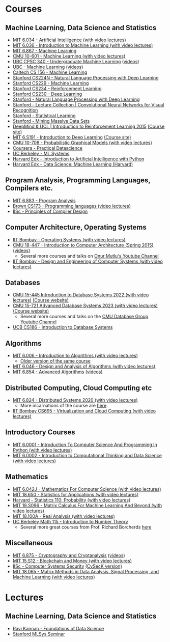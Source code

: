 # Courses
## Machine Learning, Data Science and Statistics
* [MIT 6.034 - Artificial Intelligence (with video lectures)](https://ocw.mit.edu/courses/electrical-engineering-and-computer-science/6-034-artificial-intelligence-fall-2010/)
* [MIT 6.036 - Introduction to Machine Learning (with video lectures)](https://openlearninglibrary.mit.edu/courses/course-v1:MITx+6.036+1T2019/about)
* [MIT 6.867 - Machine Learning](https://ocw.mit.edu/courses/electrical-engineering-and-computer-science/6-867-machine-learning-fall-2006/index.htm)
* [CMU 10-601 - Machine Learning (with video lectures)](http://www.cs.cmu.edu/~ninamf/courses/601sp15/lectures.shtml)
* [UBC CPSC 340 - Undergraduate Machine Learning](https://www.cs.ubc.ca/~nando/340-2012/lectures.php) ([videos](https://www.youtube.com/playlist?list=PLE6Wd9FR--Ecf_5nCbnSQMHqORpiChfJf))
* [UBC - Machine Learning](https://www.cs.ubc.ca/~nando/540-2013/lectures.html) ([videos](https://www.youtube.com/playlist?list=PLE6Wd9FR--EdyJ5lbFl8UuGjecvVw66F6))
* [Caltech CS 156 - Machine Learning](https://www.youtube.com/playlist?list=PLD63A284B7615313A)
* [Stanford CS224N - Natural Language Processing with Deep Learning](https://www.youtube.com/playlist?list=PLoROMvodv4rOSH4v6133s9LFPRHjEmbmJ)
* [Stanford CS229 - Machine Learning](https://www.youtube.com/playlist?list=PLoROMvodv4rMiGQp3WXShtMGgzqpfVfbU)
* [Stanford CS234 - Reinforcement Learning](https://www.youtube.com/playlist?list=PLoROMvodv4rOSOPzutgyCTapiGlY2Nd8u)
* [Stanford CS230 - Deep Learning](https://www.youtube.com/playlist?list=PLoROMvodv4rOABXSygHTsbvUz4G_YQhOb)
* [Stanford - Natural Language Processing with Deep Learning](https://www.youtube.com/playlist?list=PL3FW7Lu3i5Jsnh1rnUwq_TcylNr7EkRe6)
* [Stanford - Lecture Collection | Convolutional Neural Networks for Visual Recognition](https://www.youtube.com/playlist?list=PL3FW7Lu3i5JvHM8ljYj-zLfQRF3EO8sYv)
* [Stanford - Statistical Learning](https://online.stanford.edu/courses/sohs-ystatslearning-statistical-learning)
* [Stanford - Mining Massive Data Sets](https://online.stanford.edu/courses/soe-ycs0007-mining-massive-data-sets)
* [DeepMind & UCL | Introduction to Reinforcement Learning 2015](https://www.youtube.com/playlist?list=PLqYmG7hTraZDM-OYHWgPebj2MfCFzFObQ) [(Course site)](https://www.davidsilver.uk/teaching/)
* [MIT 6.S191 - Introduction to Deep Learning](https://www.youtube.com/playlist?list=PLtBw6njQRU-rwp5__7C0oIVt26ZgjG9NI) [(Course site)](http://introtodeeplearning.com/)
* [CMU 10-708 - Probabilistic Graphical Models (with video lectures)](https://www.cs.cmu.edu/~epxing/Class/10708-20/lectures.html)
* [Coursera - Practical Datascience](https://www.coursera.org/specializations/practical-data-science)
* [UC Berkeley - ML Systems](https://ucbrise.github.io/cs294-ai-sys-sp22/)
* [Harvard Edx - Introduction to Artificial Intelligence with Python](https://pll.harvard.edu/course/cs50s-introduction-artificial-intelligence-python?delta=0)
* [Harvard Edx - Data Science: Machine Learning (Harvard)](https://pll.harvard.edu/course/data-science-machine-learning?delta=0)
  
## Program Analysis, Programming Languages, Compilers etc.
* [MIT 6.883 - Program Analysis](https://ocw.mit.edu/courses/electrical-engineering-and-computer-science/6-883-program-analysis-fall-2005/index.htm)
* [Brown CS173 - Programming languages (video lectures)](http://cs.brown.edu/courses/cs173/2012/Videos/)
* [IISc - Principles of Compiler Design](https://nptel.ac.in/courses/106108113)

## Computer Architecture, Operating Systems
* [IIT Bombay - Operating Systems (with video lectures)](https://www.cse.iitb.ac.in/~mythili/os/)
* [CMU 18-447 - Introduction to Computer Architecture (Spring 2015)](https://course.ece.cmu.edu/~ece447/s15/doku.php?id=start) [(videos)](https://www.youtube.com/watch?v=zLP_X4wyHbY&list=PL5PHm2jkkXmi5CxxI7b3JCL1TWybTDtKq)
	* Several more courses and talks on [Onur Mutlu's Youtube Channel](https://www.youtube.com/@CMUCompArch)
* [IIT Bombay - Design and Engineering of Computer Systems (with video lectures)](https://www.cse.iitb.ac.in/~mythili/decs/)

## Databases
* [CMU 15-445 Introduction to Database Systems 2022 (with video lectures)](https://www.youtube.com/playlist?list=PLSE8ODhjZXjaKScG3l0nuOiDTTqpfnWFf) [(Course website)](https://15445.courses.cs.cmu.edu/fall2022/)
* [CMU 15-721 Advanced Database Systems 2023 (with video lectures)](https://www.youtube.com/playlist?list=PLSE8ODhjZXjYzlLMbX3cR0sxWnRM7CLFn) [(Course website)](https://15721.courses.cs.cmu.edu/spring2023/)
	* Several more courses and talks on the [CMU Database Group Youtube Channel](https://www.youtube.com/@CMUDatabaseGroup)
 * [UCB CS186 - Introduction to Database Systems](https://www.youtube.com/@CS186Berkeley)

## Algorithms
* [MIT 6.006 - Introduction to Algorithms (with video lectures)](https://ocw.mit.edu/courses/6-006-introduction-to-algorithms-spring-2020/)
	* [Older version of the same course](https://ocw.mit.edu/courses/6-006-introduction-to-algorithms-fall-2011/)
* [MIT 6.046 - Design and Analysis of Algorithms (with video lectures)](https://ocw.mit.edu/courses/6-046j-design-and-analysis-of-algorithms-spring-2015/)
* [MIT 6.854 - Advanced Algorithms](http://people.csail.mit.edu/moitra/854.html) [(videos)](https://www.youtube.com/watch?v=hM547xRIdzc&list=PL6ogFv-ieghdoGKGg2Bik3Gl1glBTEu8c)

## Distributed Computing, Cloud Computing etc
* [MIT 6.824 - Distributed Systems 2020 (with video lectures)](http://nil.csail.mit.edu/6.824/2020/schedule.html)
	* More incarnations of the course are [here](https://pdos.csail.mit.edu/6.824/).
* [IIT Bombay CS695 - Virtualization and Cloud Computing (with video lectures)](https://www.cse.iitb.ac.in/~mythili/virtcc/)

## Introductory Courses
* [MIT 6.0001 - Introduction To Computer Science And Programming In Python (with video lectures)](https://ocw.mit.edu/courses/6-0001-introduction-to-computer-science-and-programming-in-python-fall-2016/)
* [MIT 6.0002 - Introduction to Computational Thinking and Data Science (with video lectures)](https://ocw.mit.edu/courses/6-0002-introduction-to-computational-thinking-and-data-science-fall-2016/)

## Mathematics
* [MIT 6.042J - Mathematics For Computer Science (with video lectures)](https://ocw.mit.edu/courses/6-042j-mathematics-for-computer-science-fall-2010/)
* [MIT 18.650 - Statistics for Applications (with video lectures)](https://ocw.mit.edu/courses/mathematics/18-650-statistics-for-applications-fall-2016/index.htm)
* [Harvard - Statistics 110: Probability (with video lectures)](https://www.youtube.com/playlist?list=PL2SOU6wwxB0uwwH80KTQ6ht66KWxbzTIo)
* [MIT 18.S096 - Matrix Calculus For Machine Learning And Beyond (with video lectures)](https://ocw.mit.edu/courses/18-s096-matrix-calculus-for-machine-learning-and-beyond-january-iap-2023/)
* [MIT 18.100A - Real Analysis (with video lectures)](https://ocw.mit.edu/courses/18-100a-real-analysis-fall-2020/)
* [UC Berkeley Math 115 - Introduction to Number Theory](https://www.youtube.com/watch?v=EzE6it9kAsI&list=PL8yHsr3EFj53L8sMbzIhhXSAOpuZ1Fov8)
	* Several more great courses from Prof. Richard Borcherds [here](https://www.youtube.com/@richarde.borcherds7998)

## Miscellaneous
* [MIT 6.875 - Cryptography and Cryptanalysis](https://stellar.mit.edu/S/course/6/sp18/6.875/) [(videos)](https://www.youtube.com/playlist?list=PL6ogFv-ieghe8MOIcpD6UDtdK-UMHG8oH)
* [MIT 15.S12 - Blockchain and Money (with video lectures)](https://ocw.mit.edu/courses/15-s12-blockchain-and-money-fall-2018/)
* [IISc - Computer Systems Security](https://www.csa.iisc.ac.in/~vg/teaching/SecurityLectures/) [(CySecK version)](https://www.youtube.com/playlist?list=PLamRjPxmZ3eJ5YN02csejAf3W_jvPfH3e)
* [MIT 18.065 - Matrix Methods in Data Analysis, Signal Processing, and Machine Learning (with video lectures)](https://ocw.mit.edu/courses/18-065-matrix-methods-in-data-analysis-signal-processing-and-machine-learning-spring-2018/)  

# Lectures
## Machine Learning, Data Science and Statistics
* [Ravi Kannan - Foundations of Data Science](https://www.microsoft.com/en-us/research/publication/foundations-of-data-science-2/)
* [Stanford MLSys Seminar](https://mlsys.stanford.edu/)





